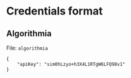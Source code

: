 # Credentials format

## Algorithmia

File: `algorithmia`

```
{
    "apiKey": "sim0hLzyo+h3X4L1RTgW6LFQ98v1"
}

```